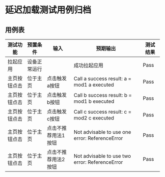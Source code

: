 #  延迟加载测试用例归档

## 用例表

| 测试功能     | 预置条件     | 输入                | 预期输出     | 测试结果 |
| ------------ | ------------ | ------------------- | ------------ | -------- |
| 拉起应用     | 设备正常运行 |                     | 成功拉起应用 | Pass     |
| 主页按钮点击 | 位于主页     | 点击触发a按钮       | Call a success result: a = mod1 a executed | Pass     |
| 主页按钮点击 | 位于主页     | 点击触发b按钮       | Call b success result: b = mod1 b executed | Pass     |
| 主页按钮点击 | 位于主页     | 点击触发c按钮       | Call c success result: c = mod2 c executed | Pass     |
| 主页按钮点击 | 位于主页     | 点击不推荐用法1按钮 | Not advisable to use one error: ReferenceError | Pass     |
| 主页按钮点击 | 位于主页     | 点击不推荐用法2按钮 | Not advisable to use two error: ReferenceError | Pass     |